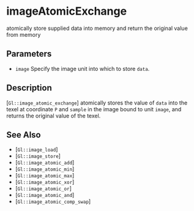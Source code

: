 # imageAtomicExchange
atomically store supplied data into memory and return the original
  value from memory

## Parameters
- `image`
  Specify the image unit into which to store `data`.

## Description
[`Gl::image_atomic_exchange`] atomically stores the value of `data`
  into the texel at coordinate `P` and `sample` in the image bound to
  unit `image`, and returns the original value of the texel.

## See Also
- [`Gl::image_load`]
- [`Gl::image_store`]
- [`Gl::image_atomic_add`]
- [`Gl::image_atomic_min`]
- [`Gl::image_atomic_max`]
- [`Gl::image_atomic_xor`]
- [`Gl::image_atomic_or`]
- [`Gl::image_atomic_and`]
- [`Gl::image_atomic_comp_swap`]

